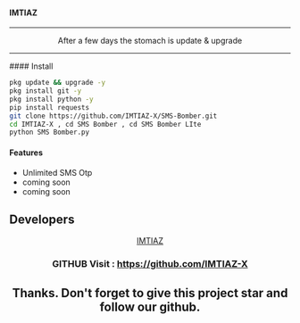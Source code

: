 #### IMTIAZ
<hr>
<div align="center">After a few days the stomach is update & upgrade</div>
<hr>
#### Install

````bash
pkg update && upgrade -y
pkg install git -y
pkg install python -y
pip install requests
git clone https://github.com/IMTIAZ-X/SMS-Bomber.git
cd IMTIAZ-X , cd SMS Bomber , cd SMS Bomber LIte
python SMS Bomber.py
````

#### Features
 - Unlimited SMS Otp
 - coming soon
 - coming soon


## Developers
   <div align="center"><a href="https://github.com/IMTIAZ-X">IMTIAZ</a>


### GITHUB Visit : https://github.com/IMTIAZ-X


## Thanks. Don't forget to give this project star and follow our github.
</div>
